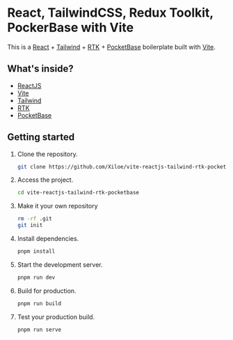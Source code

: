# React, TailwindCSS, Redux Toolkit, PockerBase with Vite

This is a [React](https://reactjs.org) + [Tailwind](https://tailwindcss.com/) + [RTK](https://redux-toolkit.js.org/) + [PocketBase](https://pocketbase.io/) boilerplate built with [Vite](https://vitejs.dev).

## What's inside?

- [ReactJS](https://reactjs.org)
- [Vite](https://vitejs.dev)
- [Tailwind](https://tailwindcss.com/)
- [RTK](https://redux-toolkit.js.org/)
- [PocketBase](https://pocketbase.io/)

## Getting started

1. Clone the repository.

   ```bash
   git clone https://github.com/Xiloe/vite-reactjs-tailwind-rtk-pocketbase.git
   ```

2. Access the project.

   ```bash
   cd vite-reactjs-tailwind-rtk-pocketbase
   ```

3. Make it your own repository

   ```bash
   rm -rf .git
   git init
   ```

4. Install dependencies.

   ```bash
   pnpm install
   ```

5. Start the development server.

   ```bash
   pnpm run dev
   ```

6. Build for production.

   ```bash
   pnpm run build
   ```

7. Test your production build.

   ```bash
   pnpm run serve
   ```
